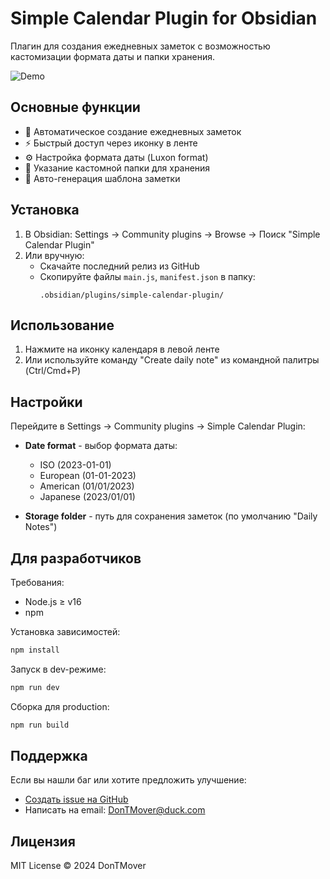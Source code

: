 # Simple Calendar Plugin for Obsidian

Плагин для создания ежедневных заметок с возможностью кастомизации формата даты и папки хранения.

![Demo](localhost) <!-- Замените на реальный скриншот -->

## Основные функции

- 📅 Автоматическое создание ежедневных заметок
- ⚡ Быстрый доступ через иконку в ленте
- ⚙️ Настройка формата даты (Luxon format)
- 📂 Указание кастомной папки для хранения
- 📝 Авто-генерация шаблона заметки

## Установка

1. В Obsidian: Settings → Community plugins → Browse → Поиск "Simple Calendar Plugin"
2. Или вручную:
   - Скачайте последний релиз из GitHub
   - Скопируйте файлы `main.js`, `manifest.json` в папку:
     ```
     .obsidian/plugins/simple-calendar-plugin/
     ```

## Использование

1. Нажмите на иконку календаря в левой ленте
2. Или используйте команду "Create daily note" из командной палитры (Ctrl/Cmd+P)

## Настройки

Перейдите в Settings → Community plugins → Simple Calendar Plugin:

- **Date format** - выбор формата даты:
  - ISO (2023-01-01)
  - European (01-01-2023)
  - American (01/01/2023)
  - Japanese (2023/01/01)
  
- **Storage folder** - путь для сохранения заметок (по умолчанию "Daily Notes")

## Для разработчиков

Требования:
- Node.js ≥ v16
- npm

Установка зависимостей:
```bash
npm install
```

Запуск в dev-режиме:
```bash
npm run dev
```

Сборка для production:
```bash
npm run build
```

## Поддержка

Если вы нашли баг или хотите предложить улучшение:
- [Создать issue на GitHub](https://github.com/DonTMover/obsidian-calendar-plugin/issues)
- Написать на email: [DonTMover@duck.com](mailto:dontmover@duck.com)



## Лицензия

MIT License © 2024 DonTMover
